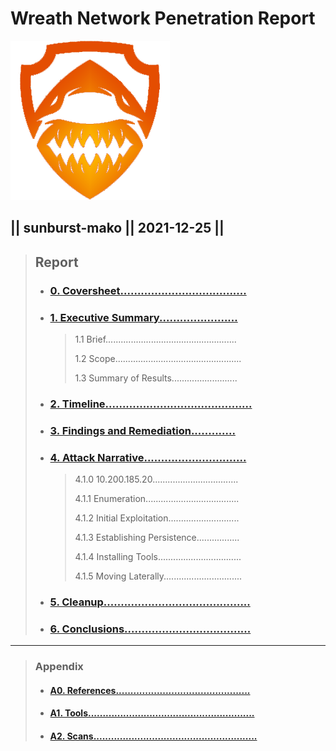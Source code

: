 # Wreath Network Penetration Report
![logo](assets/255x255_logo.png "SunburstMako")
## || sunburst-mako || 2021-12-25 ||

> ## Report
> - ### [0. Coversheet.....................................](README.md)
> 
> - ### [1. Executive Summary.......................](1.ExecutiveSummary.md)
>   >  1.1 Brief....................................................
>   >
>   >  1.2 Scope..................................................
>   >
>   >  1.3 Summary of Results..........................
>
> - ### [2. Timeline...........................................](2.Timeline.md)
> 
> - ### [3. Findings and Remediation.............](3.FindingsAndRemediations.md)
> 
> - ### [4. Attack Narrative..............................](4.AttackNarrative.md)
>
>    >  4.1.0 10.200.185.20..................................
>    >
>    >  4.1.1 Enumeration.....................................
>    >
>    >  4.1.2 Initial Exploitation............................
>    >
>    >  4.1.3 Establishing Persistence.................
>    >
>    >  4.1.4 Installing Tools.................................
>    >
>    >  4.1.5 Moving Laterally...............................
> - ### [5. Cleanup...........................................](5.Cleanup.md)
> 
> - ### [6. Conclusions.....................................](6.Conclusions.md)

---

>### Appendix
>
>- #### [A0. References..............................................](A0.References.md)
>
>- #### [A1. Tools.........................................................](A1.Tools.md)
>
>- #### [A2. Scans........................................................](A2.Scans.md)